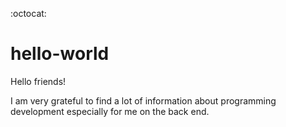:octocat:
# hello-world

Hello friends!

I am very grateful to find a lot of information about programming development especially for me on the back end.




